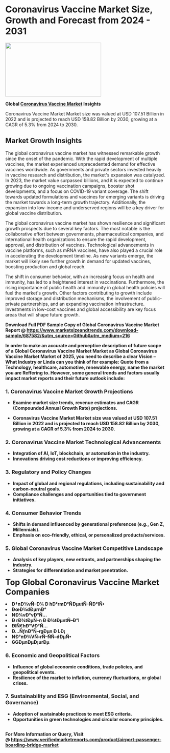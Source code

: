 <H1>Coronavirus Vaccine Market Size, Growth and Forecast from 2024 - 2031</H1><img class="aligncenter size-medium wp-image-584254" src="https://thirdeyenews.in/wp-content/uploads/2024/09/Global-Market-Research-300x168.jpeg" alt="" width="300" height="168" /><p><strong>Global&nbsp;<a href="https://www.marketsizeandtrends.com/download-sample/687582/&amp;utm_source=Github&utm_medium=216">Coronavirus Vaccine Market</a> Insights</strong></p><p>Coronavirus Vaccine Market Market size was valued at USD 107.51 Billion in 2022 and is projected to reach USD 158.82 Billion by 2030, growing at a CAGR of 5.3% from 2024 to 2030.</p><p><h2>Market Growth Insights</h2> <p>The global coronavirus vaccine market has witnessed remarkable growth since the onset of the pandemic. With the rapid development of multiple vaccines, the market experienced unprecedented demand for effective vaccines worldwide. As governments and private sectors invested heavily in vaccine research and distribution, the market's expansion was catalyzed. In 2023, the market value surpassed billions, and it is expected to continue growing due to ongoing vaccination campaigns, booster shot developments, and a focus on COVID-19 variant coverage. The shift towards updated formulations and vaccines for emerging variants is driving the market towards a long-term growth trajectory. Additionally, the expansion into low-income and underserved regions will be a key driver for global vaccine distribution.</p> <p><strong></strong></p> <p>The global coronavirus vaccine market has shown resilience and significant growth prospects due to several key factors. The most notable is the collaborative effort between governments, pharmaceutical companies, and international health organizations to ensure the rapid development, approval, and distribution of vaccines. Technological advancements in vaccine platforms, such as mRNA vaccines, have also played a crucial role in accelerating the development timeline. As new variants emerge, the market will likely see further growth in demand for updated vaccines, boosting production and global reach.</p> <p>The shift in consumer behavior, with an increasing focus on health and immunity, has led to a heightened interest in vaccinations. Furthermore, the rising importance of public health and immunity in global health policies will fuel the market's growth. Other factors contributing to growth include improved storage and distribution mechanisms, the involvement of public-private partnerships, and an expanding vaccination infrastructure. Investments in low-cost vaccines and global accessibility are key focus areas that will shape future growth.</p> <p><strong></p><p><span class=""><strong>Download Full PDF Sample Copy of Global Coronavirus Vaccine Market Report</strong> @ <a href="https://www.marketsizeandtrends.com/download-sample/687582/&amp;utm_source=Github&utm_medium=216" target="_blank">https://www.marketsizeandtrends.com/download-sample/687582/&amp;utm_source=Github&utm_medium=216</a></span></p><p>In order to make an accurate and perceptive description of future scope of a Global&nbsp;Coronavirus Vaccine Market Market as Global&nbsp;Coronavirus Vaccine Market Market of 2025, you need to describe a clear Vision &ndash; What Industry or Linda can you think of for example: Quote from a Technology, healthcare, automotive, renewable energy, name the market you are Reffering to. However, some general trends and factors usually impact market reports and their future outlook include:</p><h3>1.&nbsp;<strong>Coronavirus Vaccine Market Growth Projections</strong></h3><ul><li>Examine market size trends, revenue estimates and CAGR (Compounded Annual Growth Rate) projections.</li><li><p>Coronavirus Vaccine Market Market size was valued at USD 107.51 Billion in 2022 and is projected to reach USD 158.82 Billion by 2030, growing at a CAGR of 5.3% from 2024 to 2030.</p></li></ul><h3>2.&nbsp;<strong>Coronavirus Vaccine Market Technological Advancements</strong></h3><ul><li>Integration of AI, IoT, blockchain, or automation in the industry.</li><li>Innovations driving cost reductions or improving efficiency.</li></ul><h3>3.&nbsp;<strong>Regulatory and Policy Changes</strong></h3><ul><li>Impact of global and regional regulations, including sustainability and carbon-neutral goals.</li><li>Compliance challenges and opportunities tied to government initiatives.</li></ul><h3>4.&nbsp;<strong>Consumer Behavior Trends</strong></h3><ul><li>Shifts in demand influenced by generational preferences (e.g., Gen Z, Millennials).</li><li>Emphasis on eco-friendly, ethical, or personalized products/services.</li></ul><h3>5.&nbsp;<strong>Global Coronavirus Vaccine Market Competitive Landscape</strong></h3><ul><li>Analysis of key players, new entrants, and partnerships shaping the industry.</li><li>Strategies for differentiation and market penetration.</li></ul><p data-pm-slice="1 1 []"><span style="color: inherit; font-family: inherit; font-size: 25px;">Top Global Coronavirus Vaccine Market Companies</span></p><div class="" data-test-id=""><p><li>Ð†nÐ¾vÑ–Ð¾ Ð hÐ°rmÐ°ÑÐµutÑ–ÑÐ°lÑ•</li><li> ÐœÐ¾dÐµrnÐ°</li><li> NÐ¾vÐ°vÐ°Ñ…</li><li> Ð rÐ¾tÐµÑ–n Ð Ð¾tÐµntÑ–Ð°l</li><li> ÐlÑ€hÐ°VÐ°Ñ…</li><li> Ð…ÑƒnÐ°Ñ–rgÐµn Ð LÐ¡</li><li> NÐ°nÐ¾VÑ–rÑ–ÑÑ–dÐµÑ•</li><li> GGÐµnÐµÐ¡urÐµ</li></p></div><h3>6.&nbsp;<strong>Economic and Geopolitical Factors</strong></h3><ul><li>Influence of global economic conditions, trade policies, and geopolitical events.</li><li>Resilience of the market to inflation, currency fluctuations, or global crises.</li></ul><h3>7.&nbsp;<strong>Sustainability and ESG (Environmental, Social, and Governance)</strong></h3><ul><li>Adoption of sustainable practices to meet ESG criteria.</li><li>Opportunities in green technologies and circular economy principles.</li></ul><h2><strong style="font-size: 14px;">For More Information or Query, Visit @&nbsp;</strong><a style="background-color: #ffffff; font-size: 14px;" href="https://www.marketsizeandtrends.com/report/coronavirus-vaccine-market/" target="_blank">https://www.verifiedmarketreports.com/product/airport-passenger-boarding-bridge-market</a></h2>
